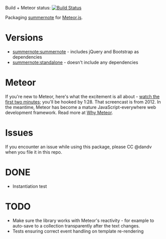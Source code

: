 Build + Meteor status: [![Build Status](https://travis-ci.org/MeteorPackaging/summernote.svg?branch=meteor-integration)](https://github.com/MeteorPackaging/summernote/tree/meteor-integration/meteor)

Packaging [summernote](http://summernote.org/) for [Meteor.js](http://meteor.com).

# Versions

* [summernote:summernote](https://atmospherejs.com/summernote/summernote) - includes jQuery and Bootstrap as dependencies
* [summernote:standalone](https://atmospherejs.com/summernote/standalone) - doesn't include any dependencies

# Meteor

If you're new to Meteor, here's what the excitement is all about - [watch the first two minutes](https://www.youtube.com/watch?v=fsi0aJ9yr2o); you'll be hooked by 1:28. That screencast is from 2012. In the meantime, Meteor has become a mature JavaScript-everywhere web development framework. Read more at [Why Meteor](http://www.meteorpedia.com/read/Why_Meteor).

# Issues

If you encounter an issue while using this package, please CC @dandv when you file it in this repo.

# DONE

* Instantiation test

# TODO

* Make sure the library works with Meteor's reactivity - for example to auto-save to a collection transparently after the text changes.
* Tests ensuring correct event handling on template re-rendering
